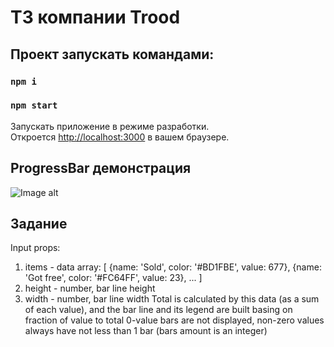 # ТЗ компании Trood
## Проект запускать командами:

### `npm i`
### `npm start`

Запускать приложение в режиме разработки.\
Откроется  [http://localhost:3000](http://localhost:3000) в вашем браузере.

## ProgressBar демонстрация

![Image alt](https://github.com/n1ckwhite/Trood-ProgressBar/main/public/bar.png)

## Задание
Input props:
1. items - data array:
[
{name: 'Sold', color: '#BD1FBE', value: 677},
{name: 'Got free', color: '#FC64FF', value: 23},
...
]
2. height - number, bar line height
3. width - number, bar line width
Total is calculated by this data (as a sum of each value), and the bar line and its legend are built basing on fraction of value to total
0-value bars are not displayed, non-zero values always have not less than 1 bar (bars amount is an integer)
